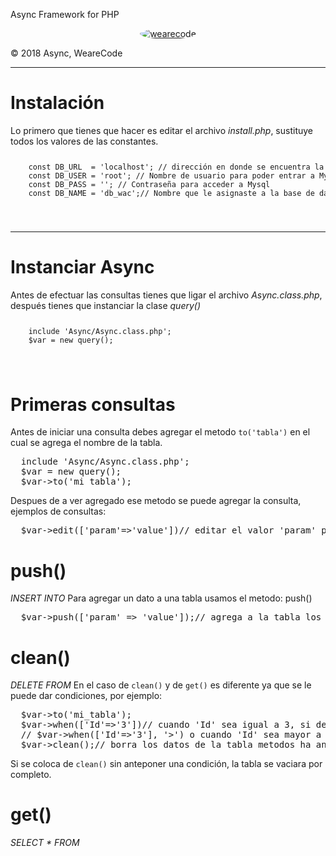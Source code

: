 Async Framework for PHP
<p align="center">
  <a href="#">
    <img src="https://scontent-dfw5-1.xx.fbcdn.net/v/t1.0-9/35400621_270511213518991_3486364755348684800_n.png?_nc_cat=0&oh=3676b6f45c264b416e1930be3b3d41a4&oe=5BBCE836" style="border-radius: 100%;" alt="wearecode">
  </a>
</p class="center">
© 2018 Async, WeareCode
<hr>
<h1>Instalación</h1>
Lo primero que tienes que hacer es editar el archivo <i>install.php</i>, sustituye todos los valores de las constantes.
<code>
  <pre>
    const DB_URL  = 'localhost'; // dirección en donde se encuentra la base de datos
    const DB_USER = 'root'; // Nombre de usuario para poder entrar a Mysql
    const DB_PASS = ''; // Contraseña para acceder a Mysql
    const DB_NAME = 'db_wac';// Nombre que le asignaste a la base de datos	
  </pre>
</code>
<hr>
<h1>Instanciar Async</h1>
Antes de efectuar las consultas tienes que ligar el archivo <i>Async.class.php</i>, después tienes que instanciar la clase <i>query()</i>
<code>
  <pre>
    include 'Async/Async.class.php';
    $var = new query();
  </pre>
</code>
<h1>Primeras consultas</h1>
Antes de iniciar una consulta debes agregar el metodo <code>to('tabla')</code> en el cual se agrega el nombre de la tabla.
<pre>
  include 'Async/Async.class.php';
  $var = new query();
  $var->to('mi_tabla');
</pre>
Despues de a ver agregado ese metodo se puede agregar la consulta, ejemplos de consultas:<br>
<pre>
  $var->edit(['param'=>'value'])// editar el valor 'param' por el valor de value
</pre>
<h1>push()</h1>
<i>INSERT INTO</i>
Para agregar un dato a una tabla usamos el metodo: push()
<pre>
  $var->push(['param' => 'value']);// agrega a la tabla los objetos ingresado al array      
</pre>
<h1>clean()</h1>
<i>DELETE FROM</i>
En el caso de <code>clean()</code> y de <code>get()</code> es diferente ya que se le puede dar condiciones, por ejemplo:
<pre>
  $var->to('mi_tabla');
  $var->when(['Id'=>'3'])// cuando 'Id' sea igual a 3, si deseas usar condiconales agrega un argumento despues del array
  // $var->when(['Id'=>'3'], '>') o cuando 'Id' sea mayor a 3,  condicionales aceptadas '=' viene por defecto, '>', '<' , '!=', '>=', '<='
  $var->clean();// borra los datos de la tabla metodos ha antecolocar -> when(['param'=>'value'], '='), when_no(['param'=>'value'], '>'), and(['param'=>'value'], '<'), or(['param'=>'value'], '<')
</pre>
Si se coloca de <code>clean()</code> sin anteponer una condición, la tabla se vaciara por completo.
<h1>get()</h1>
<i>SELECT * FROM</i>
